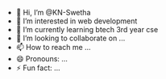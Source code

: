 - 👋 Hi, I’m @KN-Swetha
- 👀 I’m interested in web development
- 🌱 I’m currently learning btech 3rd year cse
- 💞️ I’m looking to collaborate on ...
- 📫 How to reach me ...
- 😄 Pronouns: ...
- ⚡ Fun fact: ...

<!---
KN-Swetha/KN-Swetha is a ✨ special ✨ repository because its `README.md` (this file) appears on your GitHub profile.
You can click the Preview link to take a look at your changes.
--->
